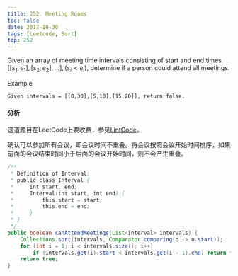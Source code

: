 ```yaml
---
title: 252. Meeting Rooms
toc: false
date: 2017-10-30
tags: [Leetcode, Sort]
top: 252
---
```


Given an array of meeting time intervals consisting of start and end times $[[s_1,e_1],[s_2,e_2],...], (s_i < e_i)$, determine if a person could attend all meetings.


Example

```
Given intervals = [[0,30],[5,10],[15,20]], return false.
```

#### 分析

这道题目在LeetCode上要收费，参见[LintCode](https://www.lintcode.com/problem/meeting-rooms/description)。

确认可以参加所有会议，即会议时间不重叠。将会议按照会议开始时间排序，如果前面的会议结束时间小于后面的会议开始时间，则不会产生重叠。

```Java
/**
 * Definition of Interval:
 * public class Interval {
 *     int start, end;
 *     Interval(int start, int end) {
 *         this.start = start;
 *         this.end = end;
 *     }
 * }
 */
public boolean canAttendMeetings(List<Interval> intervals) {
    Collections.sort(intervals, Comparator.comparing(o -> o.start));
    for (int i = 1; i < intervals.size(); i++)
        if (intervals.get(i).start < intervals.get(i - 1).end) return false;
    return true;
}
```
    